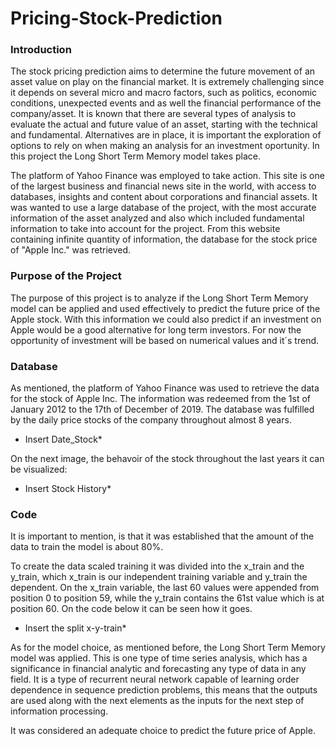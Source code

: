 # Pricing-Stock-Prediction

### Introduction

The stock pricing prediction aims to determine the future movement of an asset value on play on the financial market. It is extremely challenging since it depends on several micro and macro factors, such as politics, economic conditions, unexpected events and as well the financial performance of the company/asset. It is known that there are several types of analysis to evaluate the actual and future value of an asset, starting with the technical and fundamental. Alternatives are in place, it is important the exploration of options to rely on when making an analysis for an investment oportunity. In this project the Long Short Term Memory model takes place. 

The platform of Yahoo Finance was employed to take action. This site is one of the largest business and financial news site in the world, with access to databases, insights and content about corporations and financial assets. It was wanted to use a large database of the project, with the most accurate information of the asset analyzed and also which included fundamental information to take into account for the project. From this website containing infinite quantity of information, the database for the stock price of "Apple Inc." was retrieved. 

### Purpose of the Project

The purpose of this project is to analyze if the Long Short Term Memory model can be applied and used effectively to predict the future price of the Apple stock. With this information we could also predict if an investment on Apple would be a good alternative for long term investors. For now the opportunity of investment will be based on numerical values and it´s trend. 

### Database

As mentioned, the platform of Yahoo Finance was used to retrieve the data for the stock of Apple Inc. The information was redeemed from the 1st of January 2012 to the 17th of December of 2019. The database was fulfilled by the daily price stocks of the company throughout almost 8 years. 

* Insert Date_Stock*

On the next image, the behavoir of the stock throughout the last years it can be visualized:

* Insert Stock History*

### Code

It is important to mention, is that it was established that the amount of the data to train the model is about 80%.

To create the data scaled training it was divided into the x_train and the y_train, which x_train is our independent training variable and y_train the dependent. On the x_train variable, the last 60 values were appended from position 0 to position 59, while the y_train contains the 61st value which is at position 60. On the code below it can be seen how it goes.

* Insert the split x-y-train*

As for the model choice, as mentioned before, the Long Short Term Memory model was applied. This is one type of time series analysis, which has a significance in financial analytic and forecasting any type of data in any field. It is a type of recurrent neural network capable of learning order dependence in sequence prediction problems, this means that the outputs are used along with the next elements as the inputs for the next step of information processing. 

It was considered an adequate choice to predict the future price of Apple.  






